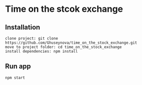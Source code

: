 # Time on the stcok exchange

## Installation

    clone project: git clone https://github.com/Ghuseynova/time_on_the_stock_exchange.git
    move to project folder: cd time_on_the_stock_exchange
    install dependencies: npm install

## Run app

    npm start
